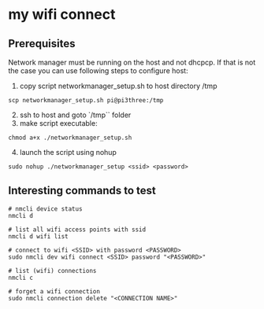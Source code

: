 # my wifi connect

## Prerequisites

Network manager must be running on the host and not dhcpcp.
If that is not the case you can use following steps to configure host:

1. copy script networkmanager_setup.sh to host directory /tmp

```shell
scp networkmanager_setup.sh pi@pi3three:/tmp
```

2. ssh to host and goto `/tmp`` folder
3. make script executable:

```shell
chmod a+x ./networkmanager_setup.sh
```

4. launch the script using nohup

```shell
sudo nohup ./networkmanager_setup <ssid> <password>
```

## Interesting commands to test

```shell
# nmcli device status
nmcli d

# list all wifi access points with ssid
nmcli d wifi list

# connect to wifi <SSID> with password <PASSWORD>
sudo nmcli dev wifi connect <SSID> password "<PASSWORD>"

# list (wifi) connections
nmcli c

# forget a wifi connection
sudo nmcli connection delete "<CONNECTION NAME>"
```
